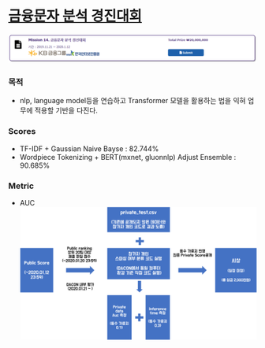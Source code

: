 # [금융문자 분석 경진대회](https://dacon.io/cpt14)

![title](https://github.com/jinmang2/finance_smishing_detect/blob/master/img/description.PNG?raw=true)

### 목적
- nlp, language model등을 연습하고 Transformer 모델을 활용하는 법을 익혀 업무에 적용할 기반을 다진다.

### Scores
- TF-IDF + Gaussian Naive Bayse : 82.744%
- Wordpiece Tokenizing + BERT(mxnet, gluonnlp) Adjust Ensemble : 90.685%

### Metric
- AUC
![title](https://github.com/jinmang2/finance_smishing_detect/blob/master/img/dacon_evaluation.png?raw=true)
